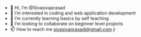 - 👋 Hi, I’m @Sivasivaprasad
- 👀 I’m interested in coding and web application development
- 🌱 I’m currently learning basics by self teaching
- 💞️ I’m looking to collaborate on beginner level projects
- 📫 How to reach me sivasivaprasadj@gmail.com ji

<!---
Sivasivaprasad/Sivasivaprasad is a ✨ special ✨ repository because its `README.md` (this file) appears on your GitHub profile.
You can click the Preview link to take a look at your changes.
--->

